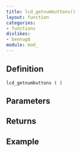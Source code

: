 ```yaml
---
title: lcd_getnumbuttons()
layout: function
categories:
- functions
divlikes:
- bennugd
module: mod_
---
```


## Definition

    lcd_getnumbuttons ( )

## Parameters

## Returns

## Example
